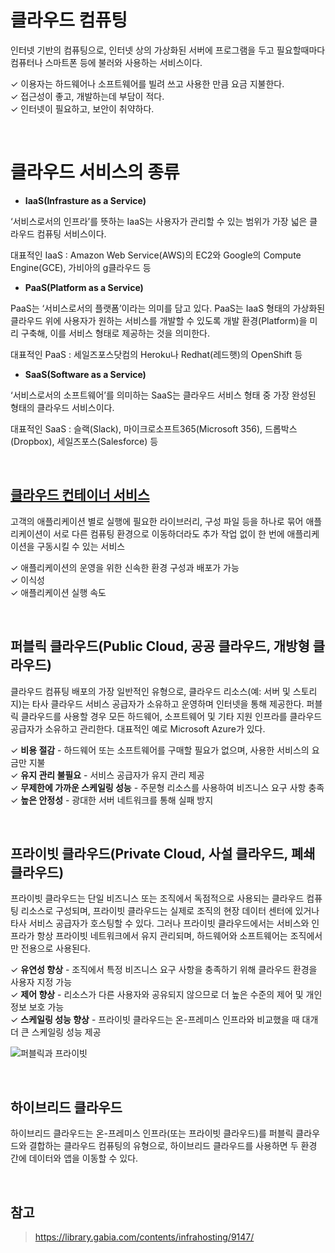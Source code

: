 # 클라우드 컴퓨팅
인터넷 기반의 컴퓨팅으로, 인터넷 상의 가상화된 서버에 프로그램을 두고 필요할때마다 컴퓨터나 스마트폰 등에 불러와 사용하는 서비스이다.

✓ 이용자는 하드웨어나 소프트웨어를 빌려 쓰고 사용한 만큼 요금 지불한다.  
✓ 접근성이 좋고, 개발하는데 부담이 적다.  
✓ 인터넷이 필요하고, 보안이 취약하다.  

<br>

# 클라우드 서비스의 종류

- **IaaS(Infrasture as a Service)**

‘서비스로서의 인프라’를 뜻하는 IaaS는 사용자가 관리할 수 있는 범위가 가장 넓은 클라우드 컴퓨팅 서비스이다.  

대표적인 IaaS : Amazon Web Service(AWS)의 EC2와 Google의 Compute Engine(GCE), 가비아의 g클라우드 등

- **PaaS(Platform as a Service)**

PaaS는 ‘서비스로서의 플랫폼’이라는 의미를 담고 있다. PaaS는 IaaS 형태의 가상화된 클라우드 위에 사용자가 원하는 서비스를 개발할 수 있도록 개발 환경(Platform)을 미리 구축해, 이를 서비스 형태로 제공하는 것을 의미한다.  

대표적인 PaaS : 세일즈포스닷컴의 Heroku나 Redhat(레드햇)의 OpenShift 등

- **SaaS(Software as a Service)**

‘서비스로서의 소프트웨어’를 의미하는 SaaS는 클라우드 서비스 형태 중 가장 완성된 형태의 클라우드 서비스이다.  

대표적인 SaaS : 슬랙(Slack), 마이크로소프트365(Microsoft 356),  드롭박스(Dropbox), 세일즈포스(Salesforce) 등


<br>

## **[클라우드 컨테이너 서비스](https://blog.skcc.com/4032)**

고객의 애플리케이션 별로 실행에 필요한 라이브러리, 구성 파일 등을 하나로 묶어 애플리케이션이 서로 다른 컴퓨팅 환경으로 이동하더라도 추가 작업 없이 한 번에 애플리케이션을 구동시킬 수 있는 서비스

✓ 애플리케이션의 운영을 위한 신속한 환경 구성과 배포가 가능  
✓ 이식성  
✓ 애플리케이션 실행 속도  

<br>

## 퍼블릭 클라우드(Public Cloud, 공공 클라우드, 개방형 클라우드)
클라우드 컴퓨팅 배포의 가장 일반적인 유형으로, 클라우드 리소스(예: 서버 및 스토리지)는 타사 클라우드 서비스 공급자가 소유하고 운영하며 인터넷을 통해 제공한다. 퍼블릭 클라우드를 사용할 경우 모든 하드웨어, 소프트웨어 및 기타 지원 인프라를 클라우드 공급자가 소유하고 관리한다. 대표적인 예로 Microsoft Azure가 있다.

✓ **비용 절감** - 하드웨어 또는 소프트웨어를 구매할 필요가 없으며, 사용한 서비스의 요금만 지불  
✓ **유지 관리 불필요** - 서비스 공급자가 유지 관리 제공  
✓ **무제한에 가까운 스케일링 성능** - 주문형 리소스를 사용하여 비즈니스 요구 사항 충족  
✓ **높은 안정성** - 광대한 서버 네트워크를 통해 실패 방지  

<br>

## 프라이빗 클라우드(Private Cloud, 사설 클라우드, 폐쇄 클라우드)
프라이빗 클라우드는 단일 비즈니스 또는 조직에서 독점적으로 사용되는 클라우드 컴퓨팅 리소스로 구성되며, 프라이빗 클라우드는 실제로 조직의 현장 데이터 센터에 있거나 타사 서비스 공급자가 호스팅할 수 있다. 그러나 프라이빗 클라우드에서는 서비스와 인프라가 항상 프라이빗 네트워크에서 유지 관리되며, 하드웨어와 소프트웨어는 조직에서만 전용으로 사용된다.

✓ **유연성 향상** - 조직에서 특정 비즈니스 요구 사항을 충족하기 위해 클라우드 환경을 사용자 지정 가능  
✓ **제어 향상** - 리소스가 다른 사용자와 공유되지 않으므로 더 높은 수준의 제어 및 개인 정보 보호 가능  
✓ **스케일링 성능 향상** - 프라이빗 클라우드는 온-프레미스 인프라와 비교했을 때 대개 더 큰 스케일링 성능 제공

![퍼블릭과 프라이빗](http://library.gabia.com/wp-content/uploads/2016/03/%ED%81%B4%EB%9D%BC%EC%9A%B0%EB%93%9C-%EC%BB%B4%ED%93%A8%ED%84%B0-001.jpg)

<br>

## 하이브리드 클라우드
하이브리드 클라우드는 온-프레미스 인프라(또는 프라이빗 클라우드)를 퍼블릭 클라우드와 결합하는 클라우드 컴퓨팅의 유형으로, 하이브리드 클라우드를 사용하면 두 환경 간에 데이터와 앱을 이동할 수 있다.

<br>

## 참고
> https://library.gabia.com/contents/infrahosting/9147/
